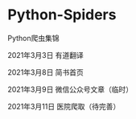 # Python-Spiders
Python爬虫集锦


 2021年3月3日  有道翻译


 2021年3月8日  简书首页


 2021年3月9日  微信公众号文章（临时）
 
 
 2021年3月11日 医院爬取（待完善）
